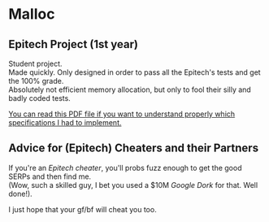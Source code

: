# Malloc
## Epitech Project (1st year)

Student project.  
Made quickly. Only designed in order to pass all the Epitech's tests and get the 100% grade.  
Absolutely not efficient memory allocation, but only to fool their silly and badly coded tests.  

[You can read this PDF file if you want to understand properly which specifications I had to implement.](./malloc.pdf)

## Advice for (Epitech) Cheaters and their Partners

If you're an *Epitech cheater*, you'll probs fuzz enough to get the good SERPs and then find me.  
(Wow, such a skilled guy, I bet you used a $10M *Google Dork* for that. Well done!).  

I just hope that your gf/bf will cheat you too.

